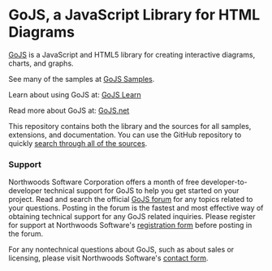GoJS, a JavaScript Library for HTML Diagrams
============================================

[GoJS](http://gojs.net) is a JavaScript and HTML5 library for creating interactive diagrams, charts, and graphs.

See many of the samples at [GoJS Samples](http://gojs.net/latest/samples).

Learn about using GoJS at: [GoJS Learn](http://gojs.net/latest/learn)

Read more about GoJS at: [GoJS.net](http://gojs.net)

This repository contains both the library and the sources for all samples, extensions, and documentation.
You can use the GitHub repository to quickly [search through all of the sources](https://github.com/NorthwoodsSoftware/GoJS-Samples/search?q=setDataProperty&type=Code).


<h3>Support</h3>

Northwoods Software Corporation offers a month of free developer-to-developer technical support for GoJS to help you get started on your project.
Read and search the official <a href="http://forum.nwoods.com/c/gojs">GoJS forum</a> for any topics related to your questions.
Posting in the forum is the fastest and most effective way of obtaining technical support for any GoJS related inquiries.
Please register for support at Northwoods Software's <a href="http://www.nwoods.com/products/register.html">registration form</a> before posting in the forum.

For any nontechnical questions about GoJS, such as about sales or licensing,
please visit Northwoods Software's <a href="http://www.nwoods.com/contact.html">contact form</a>.
